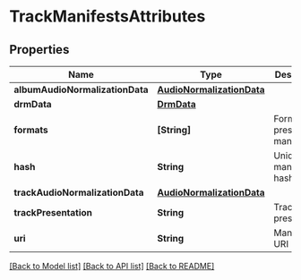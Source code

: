 # TrackManifestsAttributes

## Properties
Name | Type | Description | Notes
------------ | ------------- | ------------- | -------------
**albumAudioNormalizationData** | [**AudioNormalizationData**](AudioNormalizationData.md) |  | [optional] 
**drmData** | [**DrmData**](DrmData.md) |  | [optional] 
**formats** | **[String]** | Formats present in manifest | [optional] 
**hash** | **String** | Unique manifest hash | [optional] 
**trackAudioNormalizationData** | [**AudioNormalizationData**](AudioNormalizationData.md) |  | [optional] 
**trackPresentation** | **String** | Track presentation | [optional] 
**uri** | **String** | Manifest URI | [optional] 

[[Back to Model list]](../README.md#documentation-for-models) [[Back to API list]](../README.md#documentation-for-api-endpoints) [[Back to README]](../README.md)


